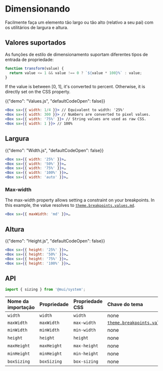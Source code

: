 # Dimensionando

<p class="description">Facilmente faça um elemento tão largo ou tão alto (relativo a seu pai) com os utilitários de largura e altura.</p>

## Valores suportados

As funções de estilo de dimensionamento suportam diferentes tipos de entrada de propriedade:

```js
function transform(value) {
  return value <= 1 && value !== 0 ? `${value * 100}%` : value;
}
```

If the value is between [0, 1], it's converted to percent. Otherwise, it is directly set on the CSS property.

{{"demo": "Values.js", "defaultCodeOpen": false}}

```jsx
<Box sx={{ width: 1/4 }}> // Equivalent to width: '25%'
<Box sx={{ width: 300 }}> // Numbers are converted to pixel values.
<Box sx={{ width: '75%' }}> // String values are used as raw CSS.
<Box sx={{ width: 1 }}> // 100%
```

## Largura

{{"demo": "Width.js", "defaultCodeOpen": false}}

```jsx
<Box sx={{ width: '25%' }}>…
<Box sx={{ width: '50%' }}>…
<Box sx={{ width: '75%' }}>…
<Box sx={{ width: '100%' }}>…
<Box sx={{ width: 'auto' }}>…
```

### Max-width

The max-width property allows setting a constraint on your breakpoints. In this example, the value resolves to [`theme.breakpoints.values.md`](/material-ui/customization/default-theme/?expand-path=$.breakpoints.values).

```jsx
<Box sx={{ maxWidth: 'md' }}>…
```

## Altura

{{"demo": "Height.js", "defaultCodeOpen": false}}

```jsx
<Box sx={{ height: '25%' }}>…
<Box sx={{ height: '50%' }}>…
<Box sx={{ height: '75%' }}>…
<Box sx={{ height: '100%' }}>…
```

## API

```js
import { sizing } from '@mui/system';
```

| Nome da importação | Propriedade | Propriedade CSS | Chave do tema                                                                                            |
|:------------------ |:----------- |:--------------- |:-------------------------------------------------------------------------------------------------------- |
| `width`            | `width`     | `width`         | none                                                                                                     |
| `maxWidth`         | `maxWidth`  | `max-width`     | [`theme.breakpoints.values`](/material-ui/customization/default-theme/?expand-path=$.breakpoints.values) |
| `minWidth`         | `minWidth`  | `min-width`     | none                                                                                                     |
| `height`           | `height`    | `height`        | none                                                                                                     |
| `maxHeight`        | `maxHeight` | `max-height`    | none                                                                                                     |
| `minHeight`        | `minHeight` | `min-height`    | none                                                                                                     |
| `boxSizing`        | `boxSizing` | `box-sizing`    | none                                                                                                     |
